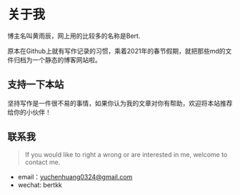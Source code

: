 # 关于我

博主名叫黄雨辰，网上用的比较多的名称是Bert.

原本在Github上就有写作记录的习惯，乘着2021年的春节假期，就把那些md的文件归档为一个静态的博客网站啦。

## 支持一下本站

坚持写作是一件很不易的事情，如果你认为我的文章对你有帮助，欢迎将本站推荐给你的小伙伴！

## 联系我

> If you would like to right a wrong or are interested in me, welcome to contact me.

- email：yuchenhuang0324@gmail.com
- wechat: bertkk
